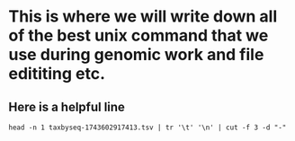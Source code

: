 # This is where we will write down all of the best unix command that we use during genomic work and file edititing etc.

## Here is a helpful line

    head -n 1 taxbyseq-1743602917413.tsv | tr '\t' '\n' | cut -f 3 -d "-"
